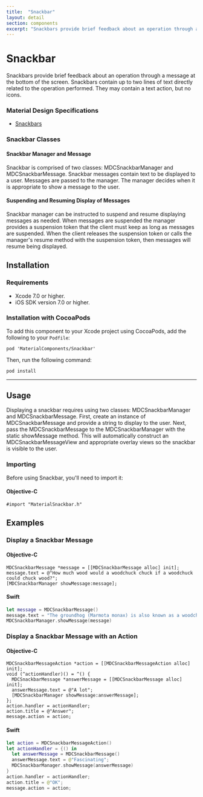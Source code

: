 ```yaml
---
title:  "Snackbar"
layout: detail
section: components
excerpt: "Snackbars provide brief feedback about an operation through a message at the bottom of the screen."
---
```

# Snackbar

Snackbars provide brief feedback about an operation through a message at the bottom of the screen.
Snackbars contain up to two lines of text directly related to the operation performed. They may
contain a text action, but no icons.

### Material Design Specifications

<ul class="icon-list">
<li class="icon-link"><a href="https://material.google.com/components/snackbars-toasts.html">Snackbars</a></li>
</ul>

### Snackbar Classes

#### Snackbar Manager and Message

Snackbar is comprised of two classes: MDCSnackbarManager and MDCSnackbarMessage. Snackbar messages
contain text to be displayed to a user. Messages are passed to the manager. The manager decides when
it is appropriate to show a message to the user.

#### Suspending and Resuming Display of Messages

Snackbar manager can be instructed to suspend and resume displaying messages as needed. When
messages are suspended the manager provides a suspension token that the client must keep as long as
messages are suspended. When the client releases the suspension token or calls the manager's resume
method with the suspension token, then messages will resume being displayed.

## Installation

### Requirements

- Xcode 7.0 or higher.
- iOS SDK version 7.0 or higher.

### Installation with CocoaPods

To add this component to your Xcode project using CocoaPods, add the following to your `Podfile`:

~~~
pod 'MaterialComponents/Snackbar'
~~~

Then, run the following command:

~~~ bash
pod install
~~~

- - -

## Usage

Displaying a snackbar requires using two classes: MDCSnackbarManager and MDCSnackbarMessage.
First, create an instance of MDCSnackbarMessage and provide a string to display to the user. Next,
pass the MDCSnackbarMessage to the MDCSnackbarManager with the static showMessage method. This will
automatically construct an MDCSnackbarMessageView and appropriate overlay views so the snackbar is
visible to the user.

### Importing

Before using Snackbar, you'll need to import it:

#### Objective-C

~~~ objc
#import "MaterialSnackbar.h"
~~~

## Examples

### Display a Snackbar Message

#### Objective-C

~~~ objc
MDCSnackbarMessage *message = [[MDCSnackbarMessage alloc] init];
message.text = @"How much wood would a woodchuck chuck if a woodchuck could chuck wood?";
[MDCSnackbarManager showMessage:message];
~~~

#### Swift

~~~ swift
let message = MDCSnackbarMessage()
message.text = "The groundhog (Marmota monax) is also known as a woodchuck or whistlepig."
MDCSnackbarManager.showMessage(message)
~~~

### Display a Snackbar Message with an Action

#### Objective-C

~~~ objc
MDCSnackbarMessageAction *action = [[MDCSnackbarMessageAction alloc] init];
void (^actionHandler)() = ^() {
  MDCSnackbarMessage *answerMessage = [[MDCSnackbarMessage alloc] init];
  answerMessage.text = @"A lot";
  [MDCSnackbarManager showMessage:answerMessage];
};
action.handler = actionHandler;
action.title = @"Answer";
message.action = action;
~~~

#### Swift

~~~ swift
let action = MDCSnackbarMessageAction()
let actionHandler = {() in
  let answerMessage = MDCSnackbarMessage()
  answerMessage.text = @"Fascinating";
  MDCSnackbarManager.showMessage(answerMessage)
}
action.handler = actionHandler;
action.title = @"OK";
message.action = action;
~~~
